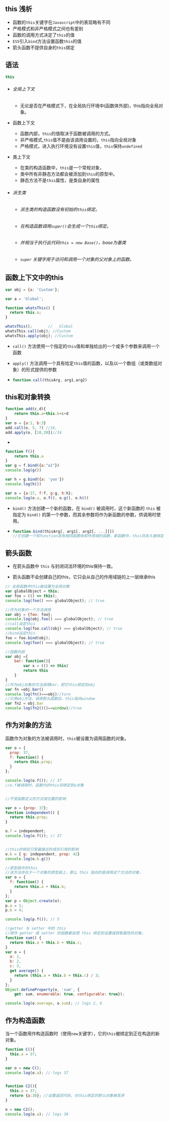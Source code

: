 ## this 浅析

- 函数的`this`关键字在`Javascript`中的表现略有不同
- 严格模式和非严格模式之间也有差别
- 函数的调用方式决定了`this`的值
- `ES5`引入`bind`方法设置函数`this`的值
- 箭头函数不提供自身的`this`绑定

## 语法



```js
this
```



- ###### 全局上下文
  - 无论是否在严格模式下，在全局执行环境中(函数体外部)，this指向全局对象。

- 函数上下文
  - 函数内部，`this`的值取决于函数被调用的方式。
  - 非严格模式,`this`值不是由该调用设置的，`this`指向全局对象
  - 严格模式，进入执行环境没有设置`this`值，`this`保持`undefined`

- 类上下文
  - 在类的构造函数中，`this`是一个常规对象，
  - 类中所有非静态方法都会被添加到`this`的原型中。
  - 静态方法不是`this`属性，是类自身的属性

- ###### 派生类

  - ###### 派生类的构造函数没有初始的`this`绑定。

  - ###### 在构造函数调用`super()`会生成一个`this`绑定。

  - ###### 并相当于执行此代码`this = new Base()`，base为基类

  - ###### `super` 关键字用于访问和调用一个对象的父对象上的函数。



## 函数上下文中的this

```js
var obj = {a: 'Custom'};

var a = 'Global';

function whatsThis() {
  return this.a;  
}

whatsThis();       //   Global
whatsThis.call(obj); //Custom
whatsThis.apply(obj); //Custom
```

- `call()` 方法使用一个指定的`this`值和单独给出的一个或多个参数来调用一个函数

- `apply()` 方法调用一个具有给定`this`值的函数，以及以一个数组（或类数组对象）的形式提供的参数

- ```js
  function.call(thisArg, arg1,arg2)
  
  ```

## this和对象转换

```js
function add(c,d){
    return this.a+this.b+c+d
}
var o = {a:1, b:3}
add.call(o, 5, 7) //16,
add.apply(o, [10,20])//34
```

- 

```js
function f(){
    return this.a
}
var g = f.bind({a:"a1"})
console.log(g())

var h = g.bind({a: 'yoo'})
console.log(h())

var o = {a:37, f:f, g:g, h:h};
console.log(o.a, o.f(), o.g(), o.h())
```

- `bind()` 方法创建一个新的函数，在 `bind()` 被调用时，这个新函数的 `this` 被指定为 `bind()` 的第一个参数，而其余参数将作为新函数的参数，供调用时使用。

- ```js
  function.bind(thisArg[, arg1[, arg2[, ...]]])
  //它创建一个和function具有相同函数体和作用域的函数，新函数中，this将永久被绑定到bind的第一个参数。
  ```

## 箭头函数

- 在箭头函数中 `this` 与封闭词法环境的this保持一致。

- 箭头函数不会创建自己的this，它只会从自己的作用域链的上一层继承this

```js
// 全局函数中this被设置为全局对象
var globalObject = this;
var foo = (() => this);
console.log(foo() === globalObject); // true

//作为对象的一个方法调用
var obj = {foo: foo};
console.log(obj.foo() === globalObject); // true
//call设定this
console.log(foo.call(obj) === globalObject); // true
//bind设定this
foo = foo.bind(obj);
console.log(foo() === globalObject); // true

//函数内部
var obj ={
    bar: function(){
        var x = (() => this)
        return this
    }
}
//作为obj对象的方法调用bar，把它this绑定到obj
var fn =obj.bar()
console.log(fn()===obj)//ture
//引用obj方法，调用箭头函数后，this指向window
var fn2 = obj.bar
console.log(fn2()()==window)//true
```

## 作为对象的方法

函数作为对象的方法被调用时，`this`被设置为调用函数的对象。

```js
var o = {
  prop: 37,
  f: function() {
    return this.prop;
  }
};

console.log(o.f()); // 37
//o.f被调用时，函数内的this将绑定到o对象


//不受函数定义的方式或位置的影响

var o = {prop: 37};
function independent() {
  return this.prop;
}

o.f = independent;
console.log(o.f()); // 37


//this的绑定只受最接近的成员引用的影响
o.b = { g: independent, prop: 42}
console.log(o.b.g())

//原型链中的this
//该方法存在于一个对象的原型链上，那么 this 指向的是调用这个方法的对象，
var o = {
  f: function() {
    return this.a + this.b;
  }
};
var p = Object.create(o);
p.a = 1;
p.b = 4;

console.log(p.f()); // 5

//getter 与 setter 中的 this
//用作 getter 或 setter 的函数都会把 this 绑定到设置或获取属性的对象。
function sum() {
  return this.a + this.b + this.c;
}
var o = {
  a: 1,
  b: 2,
  c: 3,
  get average() {
    return (this.a + this.b + this.c) / 3;
  }
};
Object.defineProperty(o, 'sum', {
    get: sum, enumerable: true, configurable: true});

console.log(o.average, o.sum); // logs 2, 6
```



## 作为构造函数

当一个函数用作构造函数时（使用`new`关键字），它的`this`被绑定到正在构造的新对象。

```js
function C(){
  this.a = 37;
}

var o = new C();
console.log(o.a); // logs 37


function C2(){
  this.a = 37;
  return {a:38}; //设置返回代码，与this绑定的默认对象被丢弃
}

o = new C2();
console.log(o.a); // logs 38
```


